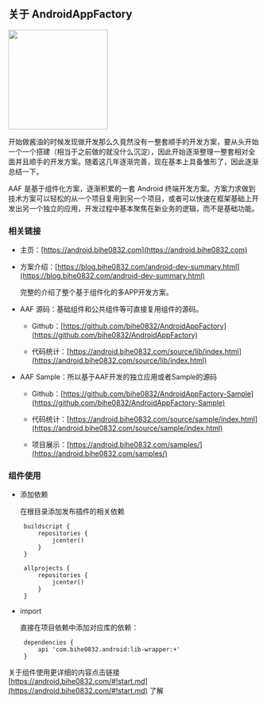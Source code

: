 ## 关于 AndroidAppFactory

<img src="https://blog.bihe0832.com/public/img/androidappfactory.png" height="200px" />

开始做酱油的时候发现做开发那么久竟然没有一整套顺手的开发方案，要从头开始一个一个搭建（相当于之前做的就没什么沉淀），因此开始逐渐整理一整套相对全面并且顺手的开发方案。随着这几年逐渐完善，现在基本上具备雏形了，因此逐渐总结一下。

AAF 是基于组件化方案，逐渐积累的一套 Android 终端开发方案。方案力求做到技术方案可以轻松的从一个项目复用到另一个项目，或者可以快速在框架基础上开发出另一个独立的应用，开发过程中基本聚焦在新业务的逻辑，而不是基础功能。

### 相关链接

- 主页：[https://android.bihe0832.com](https://android.bihe0832.com)

- 方案介绍：[https://blog.bihe0832.com/android-dev-summary.html](https://blog.bihe0832.com/android-dev-summary.html)

	完整的介绍了整个基于组件化的多APP开发方案。
	
- AAF 源码：基础组件和公共组件等可直接复用组件的源码。

	- Github：[https://github.com/bihe0832/AndroidAppFactory](https://github.com/bihe0832/AndroidAppFactory)
	
	- 代码统计：[https://android.bihe0832.com/source/lib/index.html](https://android.bihe0832.com/source/lib/index.html)
	
- AAF Sample：所以基于AAF开发的独立应用或者Sample的源码

	- Github：[https://github.com/bihe0832/AndroidAppFactory-Sample](https://github.com/bihe0832/AndroidAppFactory-Sample)

	- 代码统计：[https://android.bihe0832.com/source/sample/index.html](https://android.bihe0832.com/source/sample/index.html)

	- 项目展示：[https://android.bihe0832.com/samples/](https://android.bihe0832.com/samples/)

### 组件使用

-  添加依赖
	
	在根目录添加发布插件的相关依赖
	
	    buildscript {  
	        repositories {  
	            jcenter()  
	        }  
	    }   
	
	    allprojects {  
	        repositories {  
	            jcenter()  
	        }  
	    }
    
-  import

	直接在项目依赖中添加对应库的依赖：
	
		dependencies {
		    api 'com.bihe0832.android:lib-wrapper:+'
		}

关于组件使用更详细的内容点击链接 [https://android.bihe0832.com/#!start.md](https://android.bihe0832.com/#!start.md) 了解


